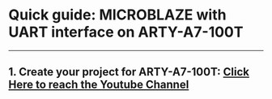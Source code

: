# Quick guide: MICROBLAZE with UART interface on ARTY-A7-100T
***
## 1. Create your project for ARTY-A7-100T: [Click Here to reach the Youtube Channel](https://www.youtube.com/watch?v=fS4h4jcLzOA)

